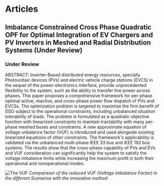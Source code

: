 # Articles

## Imbalance Constrained Cross Phase Quadratic OPF for Optimal Integration of EV Chargers and PV Inverters in Meshed and Radial Distribution Systems (Under Review)

### Under Review

ABSTRACT: Inverter-Based distributed energy resources, specially Photovoltaic devices (PVs) and electric vehicle charge stations (EVCS) in the sequel of the power-electronics interface, provide unprecedented flexibility to the system, such as the ability to transfer line power across phases. This paper proposes a comprehensive framework for per-phase optimal active, reactive, and cross-phase power flow dispatch of PVs and EVCSs. The optimization problem is targeted to maximize the firm benefit of DSO subject to the operational constraints, including unbalanced situation tolerability of loads. The problem is formulated as a quadratic objective function with linearized constraints to maintain tractability with many per-phase meshed buses and constraints. A new approximate equation of voltage unbalance factor (VUF) is introduced and used alongside existing linearized equations of other constraints. The framework's applicability is validated via the unbalanced multi-phase IEEE 33 bus and IEEE 192 bus systems. The results show that the cross-phase capability of PVs and EVs and VUF consideration can significantly help the system to satisfy the voltage imbalance limits while increasing the maximum profit in both their operational and nonoperational modes.

![The VUF](/files/VUF.jpg)
*Comparision of the reduced VUF (Voltage Imbalance Factor) in the different Scenarios with the innovative method*
